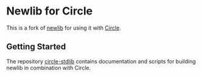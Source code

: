 # Newlib for Circle

This is a fork of [newlib](https://sourceware.org/newlib/) for using it with [Circle](https://github.com/rsta2/circle).

## Getting Started

The repository [circle-stdlib](https://github.com/smuehlst/circle-stdlib) contains documentation and scripts for building newlib in combination with Circle.
